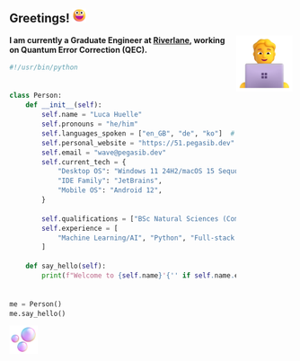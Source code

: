 ## Greetings! <img src="Grinning%20Face.png" width="25px" alt="Animated widely smiling face emoji">

<img align="right" style="float: right;" src="Technologist.png" width="100px" alt="Animated programmer at a laptop">

**I am currently a Graduate Engineer at [Riverlane](https://www.riverlane.com/), working on Quantum Error Correction (QEC).**

```python
#!/usr/bin/python


class Person:
    def __init__(self):
        self.name = "Luca Huelle"
        self.pronouns = "he/him"
        self.languages_spoken = ["en_GB", "de", "ko"]  # British English, German, Korean
        self.personal_website = "https://51.pegasib.dev"
        self.email = "wave@pegasib.dev"
        self.current_tech = {
            "Desktop OS": "Windows 11 24H2/macOS 15 Sequoia",
            "IDE Family": "JetBrains",
            "Mobile OS": "Android 12",
        }

        self.qualifications = ["BSc Natural Sciences (Computer Science & Mathematics)"]
        self.experience = [
            "Machine Learning/AI", "Python", "Full-stack Web Development", "TypeScript"
        ]

    def say_hello(self):
        print(f"Welcome to {self.name}'{'' if self.name.endswith('s') else 's'} GitHub profile!")


me = Person()
me.say_hello()
```

<img src="Bubbles.png" width="50px" alt="Animated bubbles rising">
